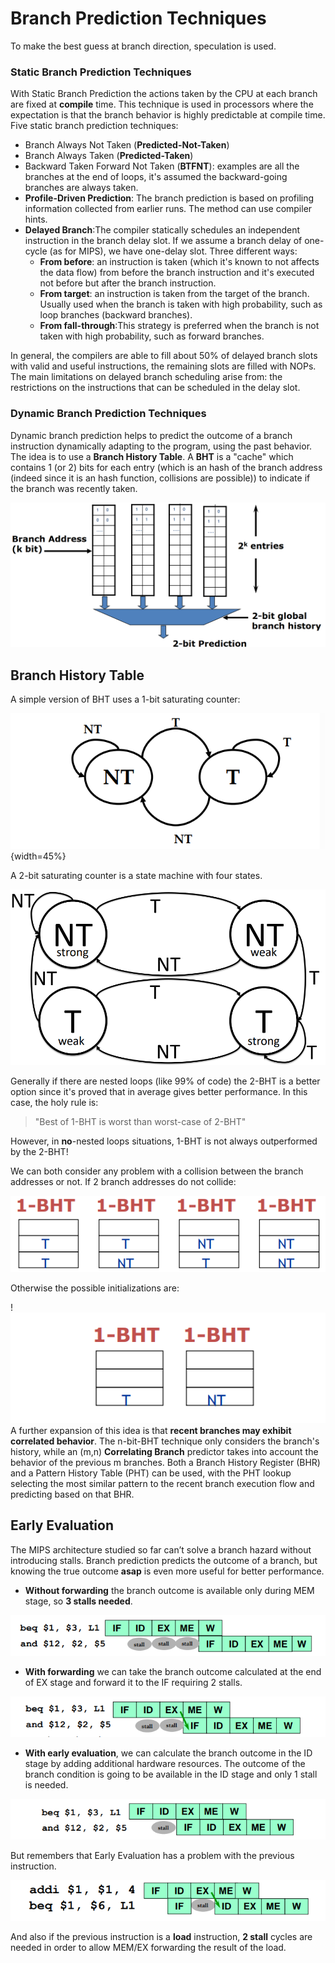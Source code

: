 
# Branch Prediction Techniques

To make the best guess at branch direction, speculation is used.

### Static Branch Prediction Techniques

With Static Branch Prediction the actions taken by the CPU at each branch are fixed at **compile** time. This technique is used in processors where the expectation is that the branch behavior is highly predictable at compile time.
Five static branch prediction techniques:

* Branch Always Not Taken (**Predicted-Not-Taken**)
* Branch Always Taken (**Predicted-Taken**)
* Backward Taken Forward Not Taken (**BTFNT**): examples are all the branches at the end of loops, it's assumed the backward-going branches are always taken.
* **Profile-Driven Prediction**: The branch prediction is based on profiling information collected from earlier runs. The method can use compiler hints.
* **Delayed Branch**:The compiler statically schedules an independent instruction in the branch delay slot. If we assume a branch delay of one-cycle (as for MIPS), we have one-delay slot. Three different ways:
    * **From before**: an instruction is taken (which it's known to not affects the data flow) from before the branch instruction and it's executed not before but after the branch instruction.
    * **From target**: an instruction is taken from the target of the branch. Usually used when the branch is taken with high probability, such as loop branches (backward branches).
    * **From fall-through**:This strategy is preferred when the branch is not taken with high probability, such as forward branches.

In general, the compilers are able to fill about 50% of delayed branch slots with valid and useful instructions, the remaining slots are filled with NOPs. The main limitations on delayed branch scheduling arise from: the restrictions on the instructions that can be scheduled in the delay slot. 

### Dynamic Branch Prediction Techniques

Dynamic branch prediction helps to predict the outcome of a branch instruction dynamically adapting to the program, using the past behavior. The idea is to use a **Branch History Table**. A **BHT** is a "cache" which contains 1 (or 2) bits for each entry (which is an hash of the branch address (indeed since it is an hash function, collisions are possible)) to indicate if the branch was recently taken. 

![](images/d02a06e04caf821e7672f9091afa6c17.png)


## Branch History Table

A simple version of BHT uses a 1-bit saturating counter:

![](images/63764ecc0eafcb3bddd080cfb94ea735.png){width=45%}

A 2-bit saturating counter is a state machine with four states.

![](images/Pasted%20image%2020230612170134.png)

Generally if there are nested loops (like 99% of code) the 2-BHT is a better option since it's proved that in average gives better performance.
In this case, the holy rule is: 

> "Best of 1-BHT is worst than worst-case of 2-BHT"

However, in **no**-nested loops situations, 1-BHT is not always outperformed by the 2-BHT!

We can both consider any problem with a collision between the branch addresses or not. If 2 branch addresses do not collide:

![](images/5eb0950cdbc22972804924ef561a14aa.png) 

Otherwise the possible initializations are: 

!![](images/8376af702cfc0f05a76bc28846fe9885.png)
A further expansion of this idea is that **recent branches may exhibit correlated behavior**. The n-bit-BHT technique only considers the branch's history, while an (m,n) **Correlating Branch** predictor takes into account the behavior of the previous m branches. Both a Branch History Register (BHR) and a Pattern History Table (PHT) can be used, with the PHT lookup selecting the most similar pattern to the recent branch execution flow and predicting based on that BHR.


## Early Evaluation

The MIPS architecture studied so far can’t solve a branch hazard without introducing stalls. Branch prediction predicts the outcome of a branch, but knowing the true outcome **asap** is even more useful for better performance. 

- **Without forwarding** the branch outcome is available only during MEM stage, so **3 stalls needed**.

![](images/f68f6028c5b637846e96426458093a2e.png)

- **With forwarding** we can take the branch outcome calculated at the end of EX stage and forward it to the IF requiring 2 stalls.

![](images/58ba60f2fc5971d50c990029575894c4.png)

- **With early evaluation**, we can calculate the branch outcome in the ID stage by adding additional hardware resources. The outcome of the branch condition is going to be available in the ID stage and only 1 stall is needed. 

![](images/6b025829c8d86c55ce51e63d00fcf00d.png)


But remembers that Early Evaluation has a problem with the previous instruction. 

![](images/d74f4093899f415ea8e7eaf7f87d0048.png)

And also if the previous instruction is a **load** instruction, **2 stall** cycles are needed in order to allow MEM/EX forwarding the result of the load.






